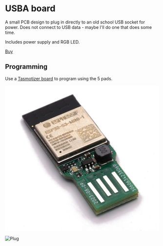 # USBA board

A small PCB design to plug in directly to an old school USB socket for power. Does not connect to USB data - maybe I'll do one that does some time.

Includes power supply and RGB LED.

[Buy](https://www.aa.net.uk/etc/circuit-boards/)

## Programming

Use a [Tasmotizer board](https://github.com/revk/Tasmotizer-PCB) to program using the 5 pads.

![Front](Front.jpg)

![Plug](Plug.jpg)
